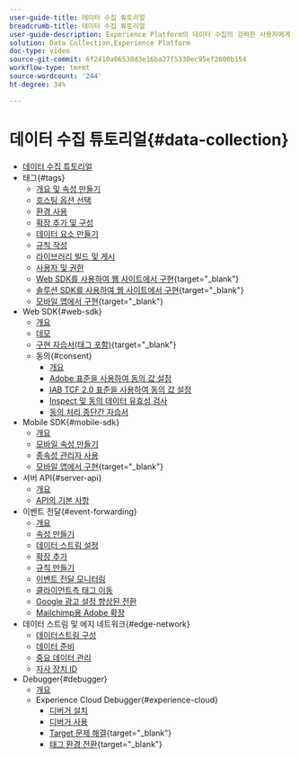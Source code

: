 ```yaml
---
user-guide-title: 데이터 수집 튜토리얼
breadcrumb-title: 데이터 수집 튜토리얼
user-guide-description: Experience Platform의 데이터 수집의 강력한 사용자에게 유용한 방법 비디오 및 튜토리얼입니다.
solution: Data Collection,Experience Platform
doc-type: video
source-git-commit: 6f2410a66538d3e16ba27f5330ec95ef2600b154
workflow-type: tm+mt
source-wordcount: '244'
ht-degree: 34%

---
```



# 데이터 수집 튜토리얼{#data-collection}

+ [데이터 수집 튜토리얼](overview.md)
+ 태그{#tags}
   + [개요 및 속성 만들기](tags/create-a-property.md)
   + [호스팅 옵션 선택](tags/choose-a-hosting-option.md)
   + [환경 사용](tags/use-environments.md)
   + [확장 추가 및 구성](tags/add-and-configure-extensions.md)
   + [데이터 요소 만들기](tags/create-data-elements.md)
   + [규칙 작성](tags/build-rules.md)
   + [라이브러리 빌드 및 게시](tags/build-and-publish-a-library.md)
   + [사용자 및 권한](tags/users-and-permissions.md)
   + [Web SDK를 사용하여 웹 사이트에서 구현](https://experienceleague.adobe.com/docs/platform-learn/implement-web-sdk/overview.html?lang=ko-KR){target=&quot;_blank&quot;}
   + [솔루션 SDK를 사용하여 웹 사이트에서 구현](https://experienceleague.adobe.com/docs/platform-learn/implement-in-websites/overview.html){target=&quot;_blank&quot;}
   + [모바일 앱에서 구현](https://experienceleague.adobe.com/docs/platform-learn/implement-mobile-sdk/overview.html){target=&quot;_blank&quot;}
+ Web SDK{#web-sdk}
   + [개요](web-sdk/overview.md)
   + [데모](web-sdk/demo.md)
   + [구현 자습서(태그 포함)](https://experienceleague.adobe.com/docs/platform-learn/implement-web-sdk/overview.html){target=&quot;_blank&quot;}
   + 동의{#consent}
      + [개요](web-sdk/consent/overview.md)
      + [Adobe 표준을 사용하여 동의 값 설정](web-sdk/consent/set-consent-adobe.md)
      + [IAB TCF 2.0 표준을 사용하여 동의 값 설정](web-sdk/consent/set-consent-iab.md)
      + [Inspect 및 동의 데이터 유효성 검사](web-sdk/consent/inspect.md)
      + [동의 처리 종단간 자습서](web-sdk/consent/tutorial.md)
+ Mobile SDK{#mobile-sdk}
   + [개요](mobile-sdk/overview.md)
   + [모바일 속성 만들기](mobile-sdk/create-mobile-properties.md)
   + [종속성 관리자 사용](mobile-sdk/use-dependency-managers.md)
   + [모바일 앱에서 구현](https://experienceleague.adobe.com/docs/platform-learn/implement-mobile-sdk/overview.html){target=&quot;_blank&quot;}
+ 서버 API{#server-api}
   + [개요](server-api/overview.md)
   + [API의 기본 사항](server-api/introduction.md)
+ 이벤트 전달{#event-forwarding}
   + [개요](event-forwarding/overview.md)
   + [속성 만들기](event-forwarding/create-a-property.md)
   + [데이터 스트림 설정](event-forwarding/set-up-a-datastream.md)
   + [확장 추가](event-forwarding/add-an-extension.md)
   + [규칙 만들기](event-forwarding/create-a-rule.md)
   + [이벤트 전달 모니터링](event-forwarding/monitor.md)
   + [클라이언트측 태그 이동](event-forwarding/consider-moving-tags.md)
   + [Google 광고 설정 향상된 전환](event-forwarding/set-up-google-ads-enhanced-conversions.md)
   + [Mailchimp용 Adobe 확장](event-forwarding/adobe-extension-for-mailchimp.md)
+ 데이터 스트림 및 에지 네트워크{#edge-network}
   + [데이터스트림 구성](edge/configure-datastreams.md)
   + [데이터 준비](edge/data-prep.md)
   + [중요 데이터 관리](edge/manage-sensitive-data-in-datastreams.md)
   + [자사 장치 ID](edge/generate-first-party-device-ids.md)
+ Debugger{#debugger}
   + [개요](debugger/overview.md)
   + Experience Cloud Debugger{#experience-cloud}
      + [디버거 설치](debugger/experience-cloud/add-the-extension.md)
      + [디버거 사용](debugger/experience-cloud/use-the-experience-cloud-debugger.md)
      + [Target 문제 해결](https://experienceleague.adobe.com/docs/target-learn/tutorials/troubleshooting/troubleshoot-with-the-experience-cloud-debugger.html){target=&quot;_blank&quot;}
      + [태그 환경 전환](https://experienceleague.adobe.com/docs/platform-learn/implement-in-websites/configure-tags/switch-environments.html){target=&quot;_blank&quot;}
